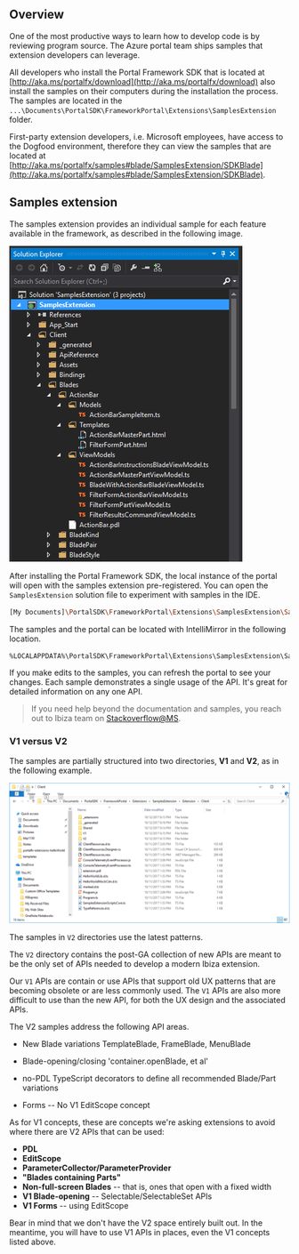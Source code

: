 <a name="overview"></a>
## Overview

One of the most productive ways to learn how to develop code is by reviewing program source.  The Azure portal team ships samples that extension developers can leverage.

All developers who install the Portal Framework SDK that is located at [http://aka.ms/portalfx/download](http://aka.ms/portalfx/download) also install the samples on their computers during the installation the process. The samples are located in the `...\Documents\PortalSDK\FrameworkPortal\Extensions\SamplesExtension` folder.

First-party extension developers, i.e. Microsoft employees, have access to the Dogfood environment, therefore they can view the samples that are located at [http://aka.ms/portalfx/samples#blade/SamplesExtension/SDKBlade](http://aka.ms/portalfx/samples#blade/SamplesExtension/SDKBlade).

<a name="samples-extension"></a>
## Samples extension

The samples extension provides an individual sample for each feature available in the framework, as described in the following image.

 ![alt-text](../media/portalfx-extensions-samples/samples.png  "Samples Extension Solution")

After installing the Portal Framework SDK, the local instance of the portal will open with the samples extension pre-registered.  You can open the `SamplesExtension` solution file to experiment with samples in the IDE.

```bash
[My Documents]\PortalSDK\FrameworkPortal\Extensions\SamplesExtension\SamplesExtension.sln
```

The samples and the portal can be located with IntelliMirror in the following location.

```bash
%LOCALAPPDATA%\PortalSDK\FrameworkPortal\Extensions\SamplesExtension\SamplesExtension.sln
```



If you make edits to the samples, you can refresh the portal to see your changes. Each sample demonstrates a single usage of the API.  It's great for detailed information on any one API.

> If you need help beyond the documentation and samples, you reach out to Ibiza team on [Stackoverflow@MS](https://stackoverflow.microsoft.com/questions/tagged?tagnames=ibiza).

<a name="samples-extension-v1-versus-v2"></a>
### V1 versus V2

The samples are partially structured into two directories, **V1** and **V2**, as in the following example. 

 ![alt-text](../media/portalfx-extensions-samples/v1-and-v2.png  "V1 and V2 Directories")

The samples in `V2` directories use the latest patterns.

The `V2` directory contains the post-GA collection of new APIs are meant to be the only set of APIs needed to develop a modern Ibiza extension.

Our `V1` APIs are contain or use APIs that support old UX patterns that are becoming obsolete or are less commonly used.  The `V1` APIs are also more difficult to use than the new API, for both the UX design and  the associated APIs.

The V2 samples address the following  API areas.

- New Blade variations
    TemplateBlade, FrameBlade, MenuBlade 

- Blade-opening/closing 
    'container.openBlade, et al'

- no-PDL TypeScript decorators 
    to define all recommended Blade/Part variations

- Forms -- No V1 EditScope concept

As for V1 concepts, these are concepts we're asking extensions to avoid where there are V2 APIs that can be used:
- __PDL__
- __EditScope__
- __ParameterCollector/ParameterProvider__
- __"Blades containing Parts"__
- __Non-full-screen Blades__ -- that is, ones that open with a fixed width
- __V1 Blade-opening__ -- Selectable/SelectableSet APIs
- __V1 Forms__ -- using EditScope

Bear in mind that we don't have the V2 space entirely built out. In the meantime, you will have to use V1 APIs in places, even the V1 concepts listed above.